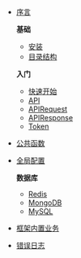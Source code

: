 * [序言](preface/preface.md)

  **基础**
    * [安装](base/install.md)
    * [目录结构](base/directory.md)
    
  **入门**
    * [快速开始](start/start.md)
    * [API](start/api.md)
    * [APIRequest](start/apirequest.md)
    * [APIResponse](start/apiresponse.md)
    * [Token](start/token.md)
        
* [公共函数](common/common.md)
* [全局配置](config/config.md)

  **数据库**
    * [Redis](database/redis.md)
    * [MongoDB](database/mongodb.md)
    * [MySQL](database/mysql.md)  
     
* [框架内置业务](service/service.md)
* [错误日志](log/log.md)
